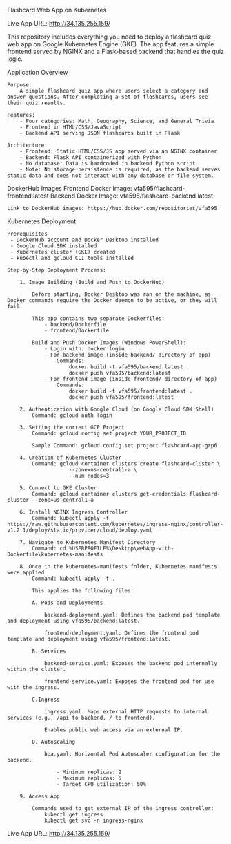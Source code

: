 Flashcard Web App on Kubernetes

Live App URL: http://34.135.255.159/

This repository includes everything you need to deploy a flashcard quiz web app on Google Kubernetes Engine (GKE). The app features a simple frontend served by NGINX and a Flask-based backend that handles the quiz logic.

Application Overview

    Purpose:
        A simple flashcard quiz app where users select a category and answer questions. After completing a set of flashcards, users see their quiz results.

    Features:
        - Four categories: Math, Geography, Science, and General Trivia
        - Frontend in HTML/CSS/JavaScript
        - Backend API serving JSON flashcards built in Flask

    Architecture:
        - Frontend: Static HTML/CSS/JS app served via an NGINX container
        - Backend: Flask API containerized with Python
        - No database: Data is hardcoded in backend Python script
        - Note: No storage persistence is required, as the backend serves static data and does not interact with any database or file system.

DockerHub Images
    Frontend Docker Image: vfa595/flashcard-frontend:latest
    Backend Docker Image: vfa595/flashcard-backend:latest

    Link to DockerHub images: https://hub.docker.com/repositories/vfa595

Kubernetes Deployment

    Prerequisites
     - DockerHub account and Docker Desktop installed
     - Google Cloud SDK installed
     - Kubernetes cluster (GKE) created
     - kubectl and gcloud CLI tools installed

    Step-by-Step Deployment Process:

        1. Image Building (Build and Push to DockerHub)

            Before starting, Docker Desktop was ran on the machine, as  Docker commands require the Docker daemon to be active, or they will fail.

            This app contains two separate Dockerfiles:
                - backend/Dockerfile
                - frontend/Dockerfile

            Build and Push Docker Images (Windows PowerShell):
                - Login with: docker login
                - For backend image (inside backend/ directory of app)
                    Commands:
                        docker build -t vfa595/backend:latest .
                        docker push vfa595/backend:latest
                - For frontend image (inside frontend/ directory of app)
                    Commands:
                        docker build -t vfa595/frontend:latest .
                        docker push vfa595/frontend:latest

        2. Authentication with Google Cloud (on Google Cloud SDK Shell)
            Command: gcloud auth login

        3. Setting the correct GCP Project
            Command: gcloud config set project YOUR_PROJECT_ID
            
            Sample Command: gcloud config set project flashcard-app-grp6

        4. Creation of Kubernetes Cluster
            Command: gcloud container clusters create flashcard-cluster \
                        --zone=us-central1-a \
                        --num-nodes=3 

        5. Connect to GKE Cluster
            Command: gcloud container clusters get-credentials flashcard-cluster --zone=us-central1-a

        6. Install NGINX Ingress Controller
            Command: kubectl apply -f https://raw.githubusercontent.com/kubernetes/ingress-nginx/controller-v1.2.1/deploy/static/provider/cloud/deploy.yaml

        7. Navigate to Kubernetes Manifest Directory
            Command: cd %USERPROFILE%\Desktop\webApp-with-Dockerfile\kubernetes-manifests

        8. Once in the kubernetes-manifests folder, Kubernetes manifests were applied
            Command: kubectl apply -f .

            This applies the following files:

            A. Pods and Deployments

                backend-deployment.yaml: Defines the backend pod template and deployment using vfa595/backend:latest.

                frontend-deployment.yaml: Defines the frontend pod template and deployment using vfa595/frontend:latest.

            B. Services

                backend-service.yaml: Exposes the backend pod internally within the cluster.

                frontend-service.yaml: Exposes the frontend pod for use with the ingress.

            C.Ingress

                ingress.yaml: Maps external HTTP requests to internal services (e.g., /api to backend, / to frontend).

                Enables public web access via an external IP.

            D. Autoscaling

                hpa.yaml: Horizontal Pod Autoscaler configuration for the backend.

                    - Minimum replicas: 2
                    - Maximum replicas: 5
                    - Target CPU utilization: 50%
        
        9. Access App

            Commands used to get external IP of the ingress controller:
                kubectl get ingress
                kubectl get svc -n ingress-nginx

Live App URL: http://34.135.255.159/






